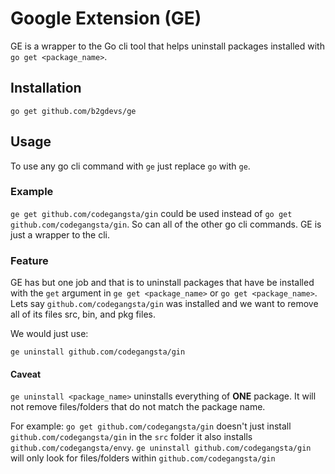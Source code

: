 # Google Extension (GE)
GE is a wrapper to the Go cli tool that helps uninstall packages installed with ```go get <package_name>```.

## Installation
```go get github.com/b2gdevs/ge```

## Usage
To use any go cli command with ```ge``` just replace ```go``` with ```ge```. 

### Example
```ge get github.com/codegangsta/gin``` could be used instead of ```go get github.com/codegangsta/gin```.  So can all of the
other go cli commands.  GE is just a wrapper to the cli.

### Feature
GE has but one job and that is to uninstall packages that have be installed with the ```get``` argument in ```ge get <package_name>``` or
```go get <package_name>```.  Lets say ```github.com/codegangsta/gin``` was installed and we want to remove all of its files src, bin, and
pkg files.  

We would just use: <br/>

```ge uninstall github.com/codegangsta/gin```


#### Caveat
```ge uninstall <package_name>``` uninstalls everything of **ONE** package.  It will not remove files/folders that do not match the package
name.  

For example:
```go get github.com/codegangsta/gin``` doesn't just install ```github.com/codegangsta/gin``` in the ```src``` folder it also installs
```github.com/codegangsta/envy```.  ```ge uninstall github.com/codegangsta/gin``` will only look for files/folders within
```github.com/codegangsta/gin```
